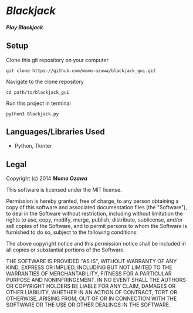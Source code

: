 # _Blackjack_

##### Play Blackjack.

## Setup
Clone this git repository on your computer 
```
git clone https://github.com/momo-ozawa/blackjack_gui.git
```

Navigate to the clone repository 
```
cd path/to/blackjack_gui
```

Run this project in terminal
```
python3 Blackjack.py
```


## Languages/Libraries Used
* Python, Tkinter

## Legal
Copyright (c) 2014 _**Momo Ozawa**_

This software is licensed under the MIT license.

Permission is hereby granted, free of charge, to any person obtaining a copy
of this software and associated documentation files (the "Software"), to deal
in the Software without restriction, including without limitation the rights
to use, copy, modify, merge, publish, distribute, sublicense, and/or sell
copies of the Software, and to permit persons to whom the Software is
furnished to do so, subject to the following conditions:

The above copyright notice and this permission notice shall be included in
all copies or substantial portions of the Software.

THE SOFTWARE IS PROVIDED "AS IS", WITHOUT WARRANTY OF ANY KIND, EXPRESS OR
IMPLIED, INCLUDING BUT NOT LIMITED TO THE WARRANTIES OF MERCHANTABILITY,
FITNESS FOR A PARTICULAR PURPOSE AND NONINFRINGEMENT. IN NO EVENT SHALL THE
AUTHORS OR COPYRIGHT HOLDERS BE LIABLE FOR ANY CLAIM, DAMAGES OR OTHER
LIABILITY, WHETHER IN AN ACTION OF CONTRACT, TORT OR OTHERWISE, ARISING FROM,
OUT OF OR IN CONNECTION WITH THE SOFTWARE OR THE USE OR OTHER DEALINGS IN
THE SOFTWARE.